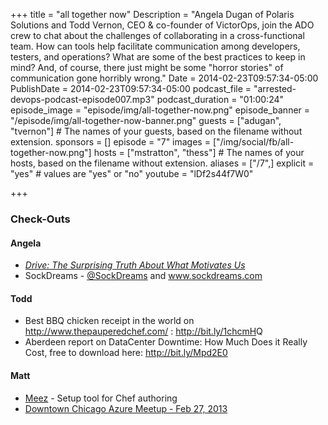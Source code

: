 +++
title = "all together now"
Description = "Angela Dugan of Polaris Solutions and Todd Vernon, CEO & co-founder of VictorOps, join the ADO crew to chat about the challenges of collaborating in a cross-functional team. How can tools help facilitate communication among developers, testers, and operations? What are some of the best practices to keep in mind? And, of course, there just might be some \"horror stories\" of communication gone horribly wrong."
Date = 2014-02-23T09:57:34-05:00
PublishDate = 2014-02-23T09:57:34-05:00
podcast_file = "arrested-devops-podcast-episode007.mp3"
podcast_duration = "01:00:24"
episode_image = "episode/img/all-together-now.png"
episode_banner = "/episode/img/all-together-now-banner.png"
guests = ["adugan", "tvernon"] # The names of your guests, based on the filename without extension.
sponsors = []
episode = "7"
images = ["/img/social/fb/all-together-now.png"]
hosts = ["mstratton", "thess"] # The names of your hosts, based on the filename without extension.
aliases = ["/7",]
explicit = "yes" # values are "yes" or "no"
youtube = "lDf2s44f7W0"

+++
<h3>Check-Outs</h3>
<h4>Angela</h4>
<ul>
	<li><a href="http://www.amazon.com/Drive-Surprising-Truth-About-Motivates/dp/1594484805" target="_blank"><em>Drive: The Surprising Truth About What Motivates Us</em></a></li>
	<li>SockDreams - <a href="http://twitter.com/SockDreams" target="_blank">@SockDreams</a> and <a href="http://www.sockdreams.com" target="_blank">www.sockdreams.com</a></li>
</ul>
<h4>Todd</h4>
<ul>
	<li>Best BBQ chicken receipt in the world on <a href="http://www.thepauperedchef.com/" target="_blank">http://www.thepauperedchef.com/</a> : <a href="http://bit.ly/1chcmH" target="_blank">http://bit.ly/1chcmH</a>Q</li>
	<li>Aberdeen report on DataCenter Downtime: How Much Does it Really Cost, free to download here: <a href="http://bit.ly/Mpd2E0" target="_blank">http://bit.ly/Mpd2E0</a></li>
</ul>
<h4>Matt</h4>
<ul>
	<li><a href="http://github.com/paulczar/meez">Meez</a> - Setup tool for Chef authoring</li>
	<li><a href="http://www.meetup.com/Downtown-Chicago-Azure-Meet-Up/events/160731772/">Downtown Chicago Azure Meetup - Feb 27, 2013</a></li>
</ul>
